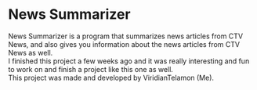# News Summarizer

News Summarizer is a program that summarizes news articles from CTV News, and also gives you information about the news articles from CTV News as well.  
I finished this project a few weeks ago and it was really interesting and fun to work on and finish a project like this one as well.  
This project was made and developed by ViridianTelamon (Me).
